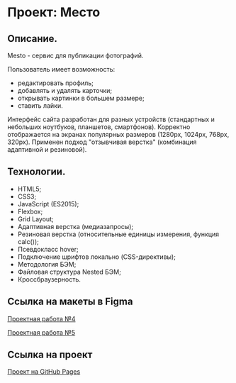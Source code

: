 # Проект: Место

## Описание.
Mesto - сервис для публикации фотографий.

Пользователь имеет возможность:
- редактировать профиль;
- добавлять и удалять карточки;
- открывать картинки в большем размере;
- ставить лайки.

Интерфейс сайта разработан для разных устройств (стандартных и небольших ноутбуков, планшетов, смартфонов). Корректно отображается на экранах популярных размеров (1280px, 1024px, 768px, 320px). Применен подход "отзывчивая верстка" (комбинация адаптивной и резиновой).

## Технологии.
- HTML5;
- CSS3;
- JavaScript (ES2015);
- Flexbox;
- Grid Layout;
- Адаптивная верстка (медиазапросы);
- Резиновая верстка (относительные единицы измерения, функция calc());
- Псевдокласс hover;
- Подключение шрифтов локально (CSS-директивы);
- Методология БЭМ;
- Файловая структура Nested БЭМ;
- Кроссбраузерность.

## Ссылка на макеты в Figma
[Проектная работа №4](https://www.figma.com/file/2cn9N9jSkmxD84oJik7xL7/JavaScript.-Sprint-4?node-id=0%3A1)

[Проектная работа №5](https://www.figma.com/file/bjyvbKKJN2naO0ucURl2Z0/JavaScript.-Sprint-5?node-id=0%3A1&t=Efe7tBhpCUOOGqIU-0)

## Ссылка на проект
[Проект на GitHub Pages](https://juliadik.github.io/mesto/index.html)
